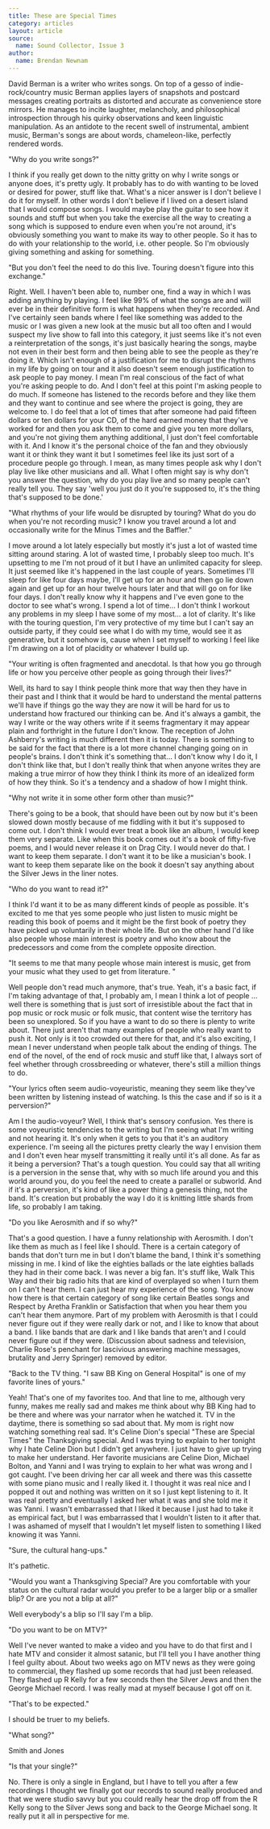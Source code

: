```yaml
---
title: These are Special Times
category: articles
layout: article
source:
  name: Sound Collector, Issue 3
author:
  name: Brendan Newnam
---
```


David Berman is a writer who writes songs. On top of a gesso of indie-rock/country music Berman applies layers of snapshots and postcard messages creating portraits as distorted and accurate as convenience store mirrors. He manages to incite laughter, melancholy, and philosophical introspection through his quirky observations and keen linguistic manipulation. As an antidote to the recent swell of instrumental, ambient music, Berman's songs are about words, chameleon-like, perfectly rendered words. 

"Why do you write songs?"

I think if you really get down to the nitty gritty on why I write songs or anyone does, it's pretty ugly. It probably has to do with wanting to be loved or desired for power, stuff like that. What's a nicer answer is I don't believe I do it for myself. In other words I don't believe if I lived on a desert island that I would compose songs. I would maybe play the guitar to see how it sounds and stuff but when you take the exercise all the way to creating a song which is supposed to endure even when you're not around, it's obviously something you want to make its way to other people. So it has to do with your relationship to the world, i.e. other people. So I'm obviously giving something and asking for something. 

"But you don't feel the need to do this live. Touring doesn't figure into this exchange."

Right. Well. I haven't been able to, number one, find a way in which I was adding anything by playing. I feel like 99% of what the songs are and will ever be in their definitive form is what happens when they're recorded. And I've certainly seen bands where I feel like something was added to the music or I was given a new look at the music but all too often and I would suspect my live show to fall into this category, it just seems like it's not even a reinterpretation of the songs, it's just basically hearing the songs, maybe not even in their best form and then being able to see the people as they're doing it. Which isn't enough of a justification for me to disrupt the rhythms in my life by going on tour and it also doesn't seem enough justification to ask people to pay money. I mean I'm real conscious of the fact of what you're asking people to do. And I don't feel at this point I'm asking people to do much. If someone has listened to the records before and they like them and they want to continue and see where the project is going, they are welcome to. I do feel that a lot of times that after someone had paid fifteen dollars or ten dollars for your CD, of the hard earned money that they've worked for and then you ask them to come and give you ten more dollars, and you're not giving them anything additional, I just don't feel comfortable with it. And I know it's the personal choice of the fan and they obviously want it or think they want it but I sometimes feel like its just sort of a procedure people go through. I mean, as many times people ask why I don't play live like other musicians and all. What I often might say is why don't you answer the question, why do you play live and so many people can't really tell you. They say 'well you just do it you're supposed to, it's the thing that's supposed to be done.' 

"What rhythms of your life would be disrupted by touring? What do you do when you're not recording music? I know you travel around a lot and occasionally write for the Minus Times and the Baffler."

I move around a lot lately especially but mostly it's just a lot of wasted time sitting around staring. A lot of wasted time, I probably sleep too much. It's upsetting to me I'm not proud of it but I have an unlimited capacity for sleep. It just seemed like it's happened in the last couple of years. Sometimes I'll sleep for like four days maybe, I'll get up for an hour and then go lie down again and get up for an hour twelve hours later and that will go on for like four days. I don't really know why it happens and I've even gone to the doctor to see what's wrong. I spend a lot of time… I don't think I workout any problems in my sleep I have some of my most... a lot of clarity. It's like with the touring question, I'm very protective of my time but I can't say an outside party, if they could see what I do with my time, would see it as generative, but it somehow is, cause when I set myself to working I feel like I'm drawing on a lot of placidity or whatever I build up. 

"Your writing is often fragmented and anecdotal. Is that how you go through life or how you perceive other people as going through their lives?"

Well, its hard to say I think people think more that way then they have in their past and I think that it would be hard to understand the mental patterns we'll have if things go the way they are now it will be hard for us to understand how fractured our thinking can be. And it's always a gambit, the way I write or the way others write if it seems fragmentary it may appear plain and forthright in the future I don't know. The reception of John Ashberry's writing is much different then it is today. There is something to be said for the fact that there is a lot more channel changing going on in people's brains. I don't think it's something that... I don't know why I do it, I don't think like that, but I don't really think that when anyone writes they are making a true mirror of how they think I think its more of an idealized form of how they think. So it's a tendency and a shadow of how I might think. 

"Why not write it in some other form other than music?"

There's going to be a book, that should have been out by now but it's been slowed down mostly because of me fiddling with it but it's supposed to come out. I don't think I would ever treat a book like an album, I would keep them very separate. Like when this book comes out it's a book of fifty-five poems, and I would never release it on Drag City. I would never do that. I want to keep them separate. I don't want it to be like a musician's book. I want to keep them separate like on the book it doesn't say anything about the Silver Jews in the liner notes. 

"Who do you want to read it?"

I think I'd want it to be as many different kinds of people as possible. It's excited to me that yes some people who just listen to music might be reading this book of poems and it might be the first book of poetry they have picked up voluntarily in their whole life. But on the other hand I'd like also people whose main interest is poetry and who know about the predecessors and come from the complete opposite direction. 

"It seems to me that many people whose main interest is music, get from your music what they used to get from literature. "

Well people don't read much anymore, that's true. Yeah, it's a basic fact, if I'm taking advantage of that, I probably am, I mean I think a lot of people ... well there is something that is just sort of irresistible about the fact that in pop music or rock music or folk music, that content wise the territory has been so unexplored. So if you have a want to do so there is plenty to write about. There just aren't that many examples of people who really want to push it. Not only is it too crowded out there for that, and it's also exciting, I mean I never understand when people talk about the ending of things. The end of the novel, of the end of rock music and stuff like that, I always sort of feel whether through crossbreeding or whatever, there's still a million things to do. 

"Your lyrics often seem audio-voyeuristic, meaning they seem like they've been written by listening instead of watching. Is this the case and if so is it a perversion?"

Am I the audio-voyeur? Well, I think that's sensory confusion. Yes there is some voyeuristic tendencies to the writing but I'm seeing what I'm writing and not hearing it. It's only when it gets to you that it's an auditory experience. I'm seeing all the pictures pretty clearly the way I envision them and I don't even hear myself transmitting it really until it's all done. As far as it being a perversion? That's a tough question. You could say that all writing is a perversion in the sense that, why with so much life around you and this world around you, do you feel the need to create a parallel or subworld. And if it's a perversion, it's kind of like a power thing a genesis thing, not the band. It's creation but probably the way I do it is knitting little shards from life, so probably I am taking. 

"Do you like Aerosmith and if so why?"

That's a good question. I have a funny relationship with Aerosmith. I don't like them as much as I feel like I should. There is a certain category of bands that don't turn me in but I don't blame the band, I think it's something missing in me. I kind of like the eighties ballads or the late eighties ballads they had in their come back. I was never a big fan. It's stuff like, Walk This Way and their big radio hits that are kind of overplayed so when I turn them on I can't hear them. I can just hear my experience of the song. You know how there is that certain category of song like certain Beatles songs and Respect by Aretha Franklin or Satisfaction that when you hear them you can't hear them anymore. Part of my problem with Aerosmith is that I could never figure out if they were really dark or not, and I like to know that about a band. I like bands that are dark and I like bands that aren't and I could never figure out if they were. (Discussion about sadness and television, Charlie Rose's penchant for lascivious answering machine messages, brutality and Jerry Springer) removed by editor. 

"Back to the TV thing. "I saw BB King on General Hospital" is one of my favorite lines of yours."

Yeah! That's one of my favorites too. And that line to me, although very funny, makes me really sad and makes me think about why BB King had to be there and where was your narrator when he watched it. TV in the daytime, there is something so sad about that. My mom is right now watching something real sad. It's Celine Dion's special "These are Special Times" the Thanksgiving special. And I was trying to explain to her tonight why I hate Celine Dion but I didn't get anywhere. I just have to give up trying to make her understand. Her favorite musicians are Celine Dion, Michael Bolton, and Yanni and I was trying to explain to her what was wrong and I got caught. I've been driving her car all week and there was this cassette with some piano music and I really liked it. I thought it was real nice and I popped it out and nothing was written on it so I just kept listening to it. It was real pretty and eventually I asked her what it was and she told me it was Yanni. I wasn't embarrassed that I liked it because I just had to take it as empirical fact, but I was embarrassed that I wouldn't listen to it after that. I was ashamed of myself that I wouldn't let myself listen to something I liked knowing it was Yanni. 

"Sure, the cultural hang-ups."

It's pathetic. 

"Would you want a Thanksgiving Special? Are you comfortable with your status on the cultural radar would you prefer to be a larger blip or a smaller blip? Or are you not a blip at all?"

Well everybody's a blip so I'll say I'm a blip. 

"Do you want to be on MTV?"

Well I've never wanted to make a video and you have to do that first and I hate MTV and consider it almost satanic, but I'll tell you I have another thing I feel guilty about. About two weeks ago on MTV news as they were going to commercial, they flashed up some records that had just been released. They flashed up R Kelly for a few seconds then the Silver Jews and then the George Michael record. I was really mad at myself because I got off on it. 

"That's to be expected."

I should be truer to my beliefs. 

"What song?" 

Smith and Jones 

"Is that your single?"

No. There is only a single in England, but I have to tell you after a few recordings I thought we finally got our records to sound really produced and that we were studio savvy but you could really hear the drop off from the R Kelly song to the Silver Jews song and back to the George Michael song. It really put it all in perspective for me.
